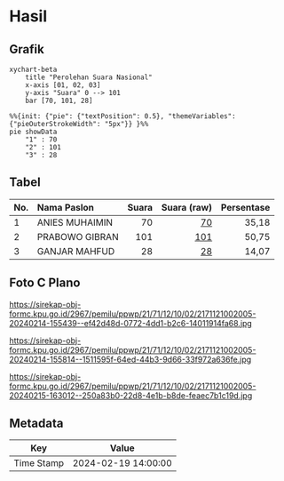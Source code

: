 # Hasil

## Grafik

```mermaid
xychart-beta
    title "Perolehan Suara Nasional"
    x-axis [01, 02, 03]
    y-axis "Suara" 0 --> 101
    bar [70, 101, 28]
```

```mermaid
%%{init: {"pie": {"textPosition": 0.5}, "themeVariables": {"pieOuterStrokeWidth": "5px"}} }%%
pie showData
    "1" : 70
    "2" : 101
    "3" : 28
```

## Tabel

| No. | Nama Paslon    | Suara | Suara (raw) | Persentase |
|:--- |:-------------- | -----:| -----------:| ----------:|
| 1   | ANIES MUHAIMIN | 70    | [70][p-1]   | 35,18      |
| 2   | PRABOWO GIBRAN | 101   | [101][p-2]  | 50,75      |
| 3   | GANJAR MAHFUD  | 28    | [28][p-3]   | 14,07      |


[p-1]: https://github.com/gigit-pemilu/pemilu-2024/blob/main/pilpres/hitung-suara/sub/21-kepulauan-riau/sub/71-kota-batam/sub/12-batu-aji/sub/1002-buliang/sub/005-tps/sub/paslon-1.txt
[p-2]: https://github.com/gigit-pemilu/pemilu-2024/blob/main/pilpres/hitung-suara/sub/21-kepulauan-riau/sub/71-kota-batam/sub/12-batu-aji/sub/1002-buliang/sub/005-tps/sub/paslon-2.txt
[p-3]: https://github.com/gigit-pemilu/pemilu-2024/blob/main/pilpres/hitung-suara/sub/21-kepulauan-riau/sub/71-kota-batam/sub/12-batu-aji/sub/1002-buliang/sub/005-tps/sub/paslon-3.txt

## Foto C Plano

https://sirekap-obj-formc.kpu.go.id/2967/pemilu/ppwp/21/71/12/10/02/2171121002005-20240214-155439--ef42d48d-0772-4dd1-b2c6-14011914fa68.jpg

https://sirekap-obj-formc.kpu.go.id/2967/pemilu/ppwp/21/71/12/10/02/2171121002005-20240214-155814--1511595f-64ed-44b3-9d66-33f972a636fe.jpg

https://sirekap-obj-formc.kpu.go.id/2967/pemilu/ppwp/21/71/12/10/02/2171121002005-20240215-163012--250a83b0-22d8-4e1b-b8de-feaec7b1c19d.jpg


## Metadata

| Key        | Value               |
| ---------- | ------------------- |
| Time Stamp | 2024-02-19 14:00:00 |




